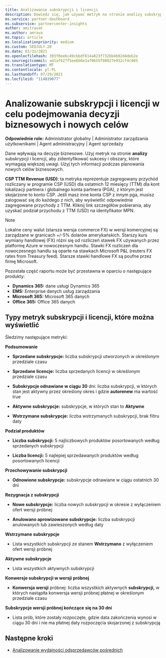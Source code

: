 ```yaml
---
title: Analizowanie subskrypcji i licencji
description: Dowiedz się, jak używać metryk na stronie analizy subskrypcji i licencji, aby identyfikować sukcesy i obszary, które wymagają większej uwagi.
ms.service: partner-dashboard
ms.subservice: partnercenter-insights
author: amitravat
ms.author: amrava
ms.topic: article
ms.localizationpriority: medium
ms.custom: SEOJULY.20
ms.date: 03/31/2021
ms.openlocfilehash: 393f0ee6c49cbbdf814a823f732bb4b92d4deb2e
ms.sourcegitcommit: ad1af627f5ee6b6e3a70655f90927e932cf4c985
ms.translationtype: MT
ms.contentlocale: pl-PL
ms.lasthandoff: 07/29/2021
ms.locfileid: "114839077"
---
```

# <a name="analyze-subscriptions-and-licenses-to-help-you-drive-business-decisions-and-new-goals"></a>Analizowanie subskrypcji i licencji w celu podejmowania decyzji biznesowych i nowych celów

**Odpowiednie role:** Administrator globalny | Administrator zarządzania użytkownikami | Agent administracyjny | Agent sprzedaży

Dane wpływają na decyzje biznesowe. Użyj metryk na stronie **analizy** subskrypcji i licencji, aby zidentyfikować sukcesy i obszary, które wymagają większej uwagi. Użyj tych informacji podczas planowania nowych celów biznesowych.

**CSP TTM Revenue (USD)**: ta metryka reprezentuje zagregowany przychód rozliczany w programie CSP (USD) dla ostatnich 12 miesięcy (TTM) dla kont lokalizacji partnera i globalnego konta partnera (PGA), z którym jest skojarzone to konto CSP. Jeśli masz inne konta CSP z innym pga, musisz zalogować się do każdego z nich, aby wyświetlić odpowiednie zagregowane przychody z TTM.  Kliknij link szczegółów pobierania, aby uzyskać podział przychodu z TTM (USD) na identyfikator MPN.

>[!NOTE]
>Lokalne ceny walut (starsza wersja commerce FX) w wersji komercyjnej są zarządzane w granicach +/-5% dolarów amerykańskich. Starszy kurs wymiany handlowej (FX) różni się od rozliczeń stawek FX używanych przez platformę Azure w nowoczesnym handlu. Stawki FX rozliczeń dla nowoczesnego handlu są oparte na stawkach Microsoft P&L (reuters FX rates from Treasury feed). Starsze stawki handlowe FX są poufne przez firmę Microsoft.


Pozostała część raportu może być przestawna w oparciu o następujące produkty:

 - **Dynamics 365:** dane usługi Dynamics 365  
 - **EMS:** Enterprise danych usług zarządzania  
 - **Microsoft 365:** Microsoft 365 danych  
 - **Office 365:** Office 365 danych  


## <a name="types-of-subscription-and-license-metrics-you-can-view"></a>Typy metryk subskrypcji i licencji, które można wyświetlić

Śledzimy następujące metryki:

**Podsumowanie**  
 - **Sprzedane subskrypcje:** liczba subskrypcji utworzonych w określonym przedziale czasu  
  
 - **Sprzedane licencje:** liczba sprzedanych licencji w określonym przedziale czasu  
  
 - **Subskrypcje odnawiane w ciągu 30** dni: liczba subskrypcji, w których stan jest aktywny przez określony okres i gdzie **autorenew** ma wartość true
 
 - **Aktywne subskrypcje:** subskrypcje, w których stan to **Aktywne**  
 
 - **Wstrzymane subskrypcje:** liczba wstrzymanych subskrypcji, brak filtru daty  

**Podział produktów**
  
 - **Liczba subskrypcji:** 5 najliczbowych produktów posortowanych według sprzedanych subskrypcji  
 
 - **Liczba licencji:** 5 najlepiej sprzedawanych produktów według posortowanych licencji

**Przechowywanie subskrypcji**

 - **Odnowione subskrypcje:** subskrypcje odnawiane w ciągu ostatnich 30 dni  

**Rezygnacja z subskrypcji**  
 - **Nowe subskrypcje:** liczba nowych subskrypcji w okresie z wyłączeniem ofert wersji próbnej  
 
 - **Anulowano aprowizowane subskrypcje:** liczba subskrypcji anulowanych lub zawieszonych według daty  

**Wstrzymane subskrypcje** 
 
 - Lista wszystkich subskrypcji ze stanem **Wstrzymano** z wyłączeniem ofert wersji próbnej  
  
**Aktywne subskrypcje**

 - Lista wszystkich aktywnych subskrypcji  

**Konwersje subskrypcji w wersji próbnej**  

 - **Konwersja wersji** próbnej: liczba wszystkich aktywnych **subskrypcji,** w których nastąpiła konwersja wersji próbnej płatnej w określonym przedziale czasu  

**Subskrypcje wersji próbnej kończące się na 30 dni**  

 - Lista prób, które zostały rozpoczęte, gdzie data zakończenia wynosi w ciągu 30 dni i nie ma płatnej daty rozpoczęcia skojarzonej z subskrypcją  



## <a name="next-steps"></a>Następne kroki

- [Analizowanie wydajności odsprzedawców pośrednich](analyze-indirect-resellers.md)